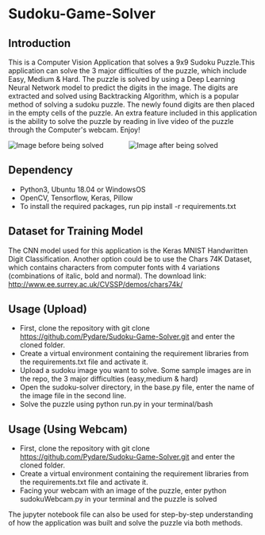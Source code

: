 # Sudoku-Game-Solver
## Introduction
This is a Computer Vision Application that solves a 9x9 Sudoku Puzzle.This application can solve the 3 major difficulties of the puzzle, which include Easy, Medium & Hard. The puzzle is solved by using a Deep Learning Neural Network model to predict the digits in the image. The digits are extracted and solved using Backtracking Algorithm, which is a popular method of solving a sudoku puzzle. The newly found digits are then placed in the empty cells of the puzzle. An extra feature included in this application is the ability to solve the puzzle by reading in live video of the puzzle through the Computer's webcam. Enjoy!

![Image before being solved](https://github.com/Pydare/Sudoku-Game-Solver/blob/master/easy.png) &nbsp;&nbsp;&nbsp;&nbsp;&nbsp;&nbsp;&nbsp;&nbsp;&nbsp;&nbsp;&nbsp;  ![Image after being solved](https://github.com/Pydare/Sudoku-Game-Solver/blob/master/solved_easy.png)
## Dependency
- Python3, Ubuntu 18.04 or WindowsOS
- OpenCV, Tensorflow, Keras, Pillow
- To install the required packages, run pip install -r requirements.txt
## Dataset for Training Model
The CNN model used for this application is the Keras MNIST Handwritten Digit Classification. Another option could be to use the
Chars 74K Dataset, which contains characters from computer fonts with 4 variations (combinations of italic, bold and normal).
The download link: http://www.ee.surrey.ac.uk/CVSSP/demos/chars74k/
## Usage (Upload)
- First, clone the repository with git clone https://github.com/Pydare/Sudoku-Game-Solver.git and enter the cloned folder.
- Create a virtual environment containing the requirement libraries from the requirements.txt file and activate it.
- Upload a sudoku image you want to solve. Some sample images are in the repo, the 3 major difficulties (easy,medium & hard)
- Open the sudoku-solver directory, in the base.py file, enter the name of the image file in the second line.
- Solve the puzzle using python run.py in your terminal/bash
## Usage (Using Webcam)
- First, clone the repository with git clone https://github.com/Pydare/Sudoku-Game-Solver.git and enter the cloned folder.
- Create a virtual environment containing the requirement libraries from the requirements.txt file and activate it.
- Facing your webcam with an image of the puzzle, enter python sudokuWebcam.py in your terminal and the puzzle is solved

The jupyter notebook file can also be used for step-by-step understanding of how the application was built and solve the puzzle via both methods.

